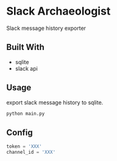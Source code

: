 # Slack Archaeologist

Slack message history exporter

## Built With

- sqlite
- slack api

## Usage

export slack message history to sqlite.

```bat
python main.py
```

## Config

```py
token = 'XXX'
channel_id = 'XXX'
```
